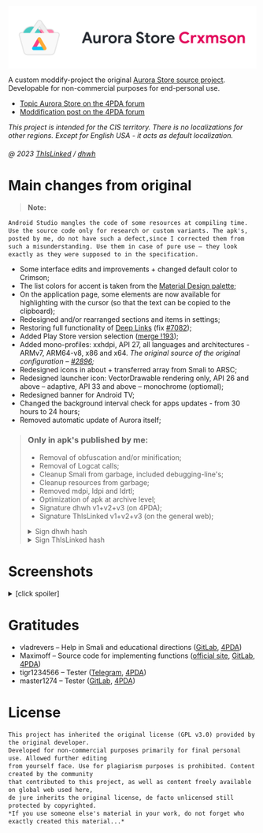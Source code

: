 <img align="center" src="LogoProject.webp"  alt="Aurora Store Crxmson" />

A custom moddify-project the original [Aurora Store source project](https://gitlab.com/AuroraOSS/AuroraStore). Developable for non-commercial purposes for end-personal use.

* [Topic Aurora Store on the 4PDA forum](https://4pda.to/forum/index.php?showtopic=887569)
* [Moddification post on the 4PDA forum](https://4pda.to/forum/index.php?showtopic=887569&view=findpost&p=116441910)

*This project is intended for the CIS territory. There is no localizations for other regions. Except for English USA - it acts as default localization.*

###### @ 2023 [ThIsLinked](https://t.me/thislinked) / [dhwh](https://4pda.to/forum/index.php?showuser=9870529)

# Main changes from original
> **Note:**
```
Android Studio mangles the code of some resources at compiling time.
Use the source code only for research or custom variants. The apk's,
posted by me, do not have such a defect,since I corrected them from
such a misunderstanding. Use them in case of pure use – they look
exactly as they were supposed to in the specification.
```
* Some interface edits and improvements + changed default color to Crimson;
* The list colors for accent is taken from the [Material Design palette](https://m2.material.io/design/color/the-color-system.html#color-theme-creation);
* On the application page, some elements are now available for highlighting with the cursor (so that the text can be copied to the clipboard);
* Redesigned and/or rearranged sections and items in settings;
* Restoring full functionality of [Deep Links](https://developer.android.com/training/app-links/deep-linking) (fix [#7082](https://4pda.to/forum/index.php?showtopic=887569&view=findpost&p=124420039));
* Added Play Store version selection ([merge !193](https://gitlab.com/AuroraOSS/AuroraStore/-/merge_requests/193));
* Added mono-profiles: xxhdpi, API 27, all languages and architectures - ARMv7, ARM64-v8, x86 and x64. *The original source of the original configuration – [#2896](https://4pda.to/forum/index.php?showtopic=887569&view=findpost&p=106493433);*
* Redesigned icons in about + transferred array from Smali to ARSC;
* Redesigned launcher icon: VectorDrawable rendering only, API 26 and above – adaptive, API 33 and above – monochrome (optiomal);
* Redesigned banner for Android TV;
* Changed the background interval check for apps updates - from 30 hours to 24 hours;
* Removed automatic update of Aurora itself;

> ### Only in apk's published by me:
> * Removal of obfuscation and/or minification;
> * Removal of Logcat calls;
> * Cleanup Smali from garbage, included debugging-line's;
> * Cleanup resources from garbage;
> * Removed mdpi, ldpi and ldrtl;
> * Optimization of apk at archive level;
> * Signature dhwh v1+v2+v3 (on 4PDA);
> * Signature ThIsLinked v1+v2+v3 (on the general web);
> <details>
> <summary>Sign dhwh hash</summary>
>
> **HEX/DEC:** 0x97d83e3e (-1747435970)
>
> **CRC32/DEC:** 0x6a8059f7 (1786796535)
>
> **MD5:** 050284900ab95f8de385b8552951cbcc
>
> **SHA1:** 6e6b12dbb39099654d1043826e7f9480eee29b55
>
> **SHA256:** b21ac037532ea9ae47e98afacb9756fb116f0b11c51860c8115d29512a69eb6c
> </details>
> <details>
> <summary>Sign ThIsLinked hash</summary>
>
> **HEX/DEC:** 0x6264f009 (1650782217)
>
> **CRC32/DEC:** 0xe2e95680 (-488024448)
>
> **MD5:** 21247d96e07877efc1867081d6697a56
>
> **SHA1:** 052e470e98d916ad731fca81c38a80b5309eea0e
>
> **SHA256:** 2d2e593e349bfff9b371228604579d30028719fe13e97d5ca0610d92ea6c948
> </details>

# Screenshots
<details>
<summary>[click spoiler]</summary>
<img src="Screenshots/Screenshot_1.webp" alt="Screenshot_1" /><img src="Screenshots/Screenshot_2.webp" alt="Screenshot_2" /><img src="Screenshots/Screenshot_2-amber.webp" alt="Screenshot_2-amber" /><img src="Screenshots/Screenshot_2-indigo.webp" alt="Screenshot_2-indigo" /><img src="Screenshots/Screenshot_2-dark.webp" alt="Screenshot_2-dark" /><img src="Screenshots/Screenshot_2-black.webp" alt="Screenshot_2-black" /><img src="Screenshots/Screenshot_3.webp" alt="Screenshot_3" /><img src="Screenshots/Screenshot_4.webp" alt="Screenshot_4" /><img src="Screenshots/Screenshot_5.webp" alt="Screenshot_5" /><img src="Screenshots/Screenshot_6.webp" alt="Screenshot_6" /><img src="Screenshots/Screenshot_7.webp" alt="Screenshot_7" /><img src="Screenshots/Screenshot_8.webp" alt="Screenshot_8" /><img src="Screenshots/Screenshot_8-listAccents.webp" alt="Screenshot_8-listAccents" /><img src="Screenshots/Screenshot_9.webp" alt="Screenshot_9" />
</details>

# Gratitudes
* vladrevers – Help in Smali and educational directions ([GitLab](https://gitlab.com/vladrevers), [4PDA](https://4pda.to/forum/index.php?showuser=5081201))
* Maximoff – Source code for implementing functions ([official site](https://maximoff.su/), [GitLab](https://gitlab.com/maximoff), [4PDA](https://4pda.to/forum/index.php?showuser=4424665))
* tigr1234566 – Tester ([Telegram](https://t.me/tommyhellatigr), [4PDA](https://4pda.to/forum/index.php?showuser=6432902))
* master1274 – Tester ([GitLab](https://gitlab.com/anikin.rusl), [4PDA](https://4pda.to/forum/index.php?showuser=5042804))

# License
```
This project has inherited the original license (GPL v3.0) provided by the original developer.
Developed for non-commercial purposes primarily for final personal use. Allowed further editing
from yourself face. Use for plagiarism purposes is prohibited. Content created by the community
that contributed to this project, as well as content freely available on global web used here,
de jure inherits the original license, de facto unlicensed still protected by copyrighted.
*If you use someone else's material in your work, do not forget who exactly created this material...*
```
